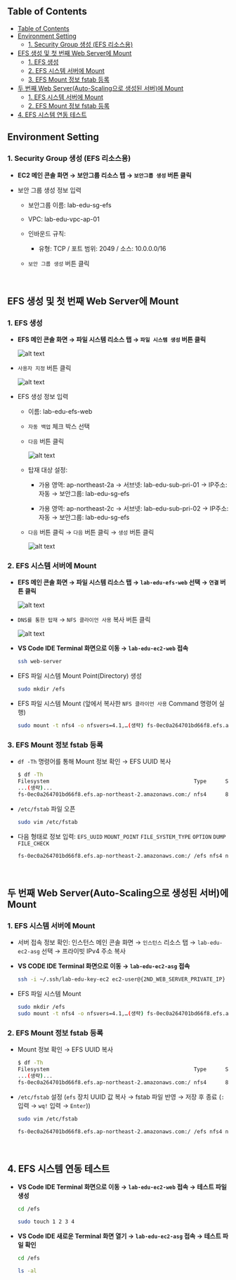 ## Table of Contents
- [Table of Contents](#table-of-contents)
- [Environment Setting](#environment-setting)
  - [1. Security Group 생성 (EFS 리소스용)](#1-security-group-생성-efs-리소스용)
- [EFS 생성 및 첫 번째 Web Server에 Mount](#efs-생성-및-첫-번째-web-server에-mount)
  - [1. EFS 생성](#1-efs-생성)
  - [2. EFS 시스템 서버에 Mount](#2-efs-시스템-서버에-mount)
  - [3. EFS Mount 정보 fstab 등록](#3-efs-mount-정보-fstab-등록)
- [두 번째 Web Server(Auto-Scaling으로 생성된 서버)에 Mount](#두-번째-web-serverauto-scaling으로-생성된-서버에-mount)
  - [1. EFS 시스템 서버에 Mount](#1-efs-시스템-서버에-mount)
  - [2. EFS Mount 정보 fstab 등록](#2-efs-mount-정보-fstab-등록)
- [4. EFS 시스템 연동 테스트](#4-efs-시스템-연동-테스트)

## Environment Setting

### 1. Security Group 생성 (EFS 리소스용)

- **EC2 메인 콘솔 화면 → 보안그룹 리소스 탭 → `보안그룹 생성` 버튼 클릭**

- 보안 그룹 생성 정보 입력

    - 보안그룹 이름: lab-edu-sg-efs

    - VPC: lab-edu-vpc-ap-01

    - 인바운드 규칙:

        - 유형: TCP / 포트 범위: 2049 / 소스: 10.0.0.0/16

    - `보안 그룹 생성` 버튼 클릭

<br>

## EFS 생성 및 첫 번째 Web Server에 Mount

### 1. EFS 생성

- **EFS 메인 콘솔 화면 → 파일 시스템 리소스 탭 → `파일 시스템 생성` 버튼 클릭**

    ![alt text](./img/efs_01.png)

- `사용자 지정` 버튼 클릭

    ![alt text](./img/efs_02.png)

- EFS 생성 정보 입력

    - 이름: lab-edu-efs-web

    - `자동 백업` 체크 박스 선택

    - `다음` 버튼 클릭 

        ![alt text](./img/efs_03.png)

    - 탑재 대상 설정:

        - 가용 영역: ap-northeast-2a → 서브넷: lab-edu-sub-pri-01 → IP주소: 자동 → 보안그룹: lab-edu-sg-efs

        - 가용 영역: ap-northeast-2c → 서브넷: lab-edu-sub-pri-02 → IP주소: 자동 → 보안그룹: lab-edu-sg-efs

    - `다음` 버튼 클릭 → `다음` 버튼 클릭 → `생성` 버튼 클릭

        ![alt text](./img/efs_04.png)

### 2. EFS 시스템 서버에 Mount

- **EFS 메인 콘솔 화면 → 파일 시스템 리소스 탭 → `lab-edu-efs-web` 선택 → `연결` 버튼 클릭**

    ![alt text](./img/efs_05.png)

- `DNS를 통한 탑재` → `NFS 클라이언 사용` 복사 버튼 클릭

    ![alt text](./img/efs_06.png)

- **VS Code IDE Terminal 화면으로 이동 → `lab-edu-ec2-web` 접속**

    ```bash
    ssh web-server
    ```

- EFS 파일 시스템 Mount Point(Directory) 생성

    ```bash
    sudo mkdir /efs
    ```

- EFS 파일 시스템 Mount (앞에서 복사한 `NFS 클라이언 사용` Command 명령어 실행)

    ```bash
    sudo mount -t nfs4 -o nfsvers=4.1,…(생략) fs-0ec0a264701bd66f8.efs.ap-northeast-2.amazonaws.com:/ /efs
    ```

### 3. EFS Mount 정보 fstab 등록

- `df -Th` 명령어를 통해 Mount 정보 확인 → EFS UUID 복사

    ```bash
    $ df -Th
    Filesystem                                              Type      Size  Used Avail Use% Mounted on
    ...(생략)...
    fs-0ec0a264701bd66f8.efs.ap-northeast-2.amazonaws.com:/ nfs4      8.0E     0  8.0E   0% /efs
    ```

- `/etc/fstab` 파일 오픈

    ```bash
    sudo vim /etc/fstab
    ```

- 다음 형태로 정보 입력: `EFS_UUID` `MOUNT_POINT` `FILE_SYSTEM_TYPE` `OPTION` `DUMP` `FILE_CHECK`

    ```bash
    fs-0ec0a264701bd66f8.efs.ap-northeast-2.amazonaws.com:/ /efs nfs4 nfsvers=4.1,rsize=1048576,wsize=1048576,hard,timeo=600,retrans=2,noresvport,_netdev 0 0
    ```

<br>




## 두 번째 Web Server(Auto-Scaling으로 생성된 서버)에 Mount

### 1. EFS 시스템 서버에 Mount

- 서버 접속 정보 확인: 인스턴스 메인 콘솔 화면 → `인스턴스` 리소스 탭 → `lab-edu-ec2-asg` 선택 → 프라이빗 IPv4 주소 복사

- **VS CODE IDE Terminal 화면으로 이동 → `lab-edu-ec2-asg` 접속**

    ```bash
    ssh -i ~/.ssh/lab-edu-key-ec2 ec2-user@{2ND_WEB_SERVER_PRIVATE_IP}
    ```

- EFS 파일 시스템 Mount

    ```bash
    sudo mkdir /efs
    sudo mount -t nfs4 -o nfsvers=4.1,…(생략) fs-0ec0a264701bd66f8.efs.ap-northeast-2.amazonaws.com:/ /efs
    ```

### 2. EFS Mount 정보 fstab 등록

- Mount 정보 확인 → EFS UUID 복사

    ```bash
    $ df -Th
    Filesystem                                              Type      Size  Used Avail Use% Mounted on
    ...(생략)...
    fs-0ec0a264701bd66f8.efs.ap-northeast-2.amazonaws.com:/ nfs4      8.0E     0  8.0E   0% /efs
    ```

- `/etc/fstab` 설정 (`efs` 장치 UUID 값 복사 → fstab 파일 반영 → 저장 후 종료 (`:` 입력 → `wq!` 입력 → `Enter`))

    ```bash
    sudo vim /etc/fstab
    ```

    ```bash
    fs-0ec0a264701bd66f8.efs.ap-northeast-2.amazonaws.com:/ /efs nfs4 nfsvers=4.1,rsize=1048576,wsize=1048576,hard,timeo=600,retrans=2,noresvport,_netdev 0 0
    ```

<br>


## 4. EFS 시스템 연동 테스트

- **VS Code IDE Terminal 화면으로 이동 → `lab-edu-ec2-web` 접속 → 테스트 파일 생성**

    ```bash
    cd /efs
    ```

    ```bash
    sudo touch 1 2 3 4 
    ```

- **VS Code IDE 새로운 Terminal 화면 열기 → `lab-edu-ec2-asg` 접속 → 테스트 파일 확인**

    ```bash
    cd /efs
    ```

    ```bash
    ls -al
    ```
